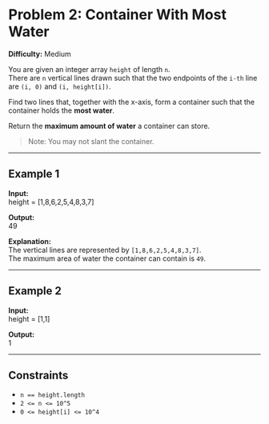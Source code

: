 # Problem 2: Container With Most Water

**Difficulty:** Medium  

You are given an integer array `height` of length `n`.  
There are `n` vertical lines drawn such that the two endpoints of the `i-th` line are `(i, 0)` and `(i, height[i])`.  

Find two lines that, together with the x-axis, form a container such that the container holds the **most water**.  

Return the **maximum amount of water** a container can store.  
> Note: You may not slant the container.

---

## Example 1

**Input:**  
height = [1,8,6,2,5,4,8,3,7]

**Output:**  
49


**Explanation:**  
The vertical lines are represented by `[1,8,6,2,5,4,8,3,7]`.  
The maximum area of water the container can contain is `49`.

---

## Example 2

**Input:**  
height = [1,1]


**Output:**  
1


---

## Constraints

- `n == height.length`  
- `2 <= n <= 10^5`  
- `0 <= height[i] <= 10^4`
